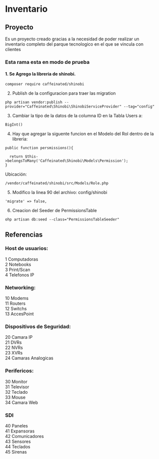 # Inventario

## Proyecto
Es un proyecto creado gracias a la necesidad de poder realizar un inventario completo del parque tecnologico en el que se vincula con clientes

### Esta rama esta en  modo de prueba
####  1.  Se Agrego la libreria de shinobi.

  ```
  composer require caffeinated/shinobi
  ```

  2.  Publish de la configuracion para traer las migration

  ```
  php artisan vendor:publish --provider="Caffeinated\Shinobi\ShinobiServiceProvider" --tag="config"
  ```

  3.  Cambiar la tipo de la datos de la columna ID en la Tabla Users a:

  ```
  BigInt()
  ```

  4. Hay que agregar la siguente funcion en el Modelo del Rol dentro de la libreria:

  ```
  public function persmissions(){

    return $this->belongsToMany('Caffeinated\Shinobi\Models\Permission');
  }
  ```

  Ubicación:

  ```
  /vendor/caffeinated/shinobi/src/Models/Role.php
  ```

  5. Modifico la linea 90 del archivo: config/shinobi


  ```
  'migrate' => false,
  ```

  6. Creacion del Seeder de PermissionsTable

  ```
  ohp artisan db:seed --class="PermissionsTableSeeder"
  ```


## Referencias

### Host de usuarios:

  1 Computadoras <br>
  2 Notebooks <br>
  3 Print/Scan  <br>
  4 Telefonos IP  <br>

### Networking:

  10 Modems <br>
  11 Routers <br>
  12 Switchs <br>
  13 AccesPoint <br>  

### Dispositivos de Seguridad:

  20 Camara IP <br>
  21 DVRs <br>
  22 NVRs <br>
  23 XVRs <br>
  24 Camaras Analogicas <br>

### Perifericos:

  30 Monitor <br>
  31 Televisor <br>
  32 Teclado <br>
  33 Mouse <br>
  34 Camara Web <br>

### SDI

  40 Paneles <br>
  41 Expansoras <br>
  42 Comunicadores <br>
  43 Sensores <br>
  44 Teclados <br>
  45 Sirenas <br>
